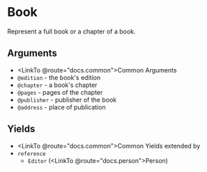 # Book

Represent a full book or a chapter of a book.

## Arguments

- <LinkTo @route="docs.common">Common Arguments</LinkTo>
- `@edition` - the book's edition
- `@chapter` - a book's chapter
- `@pages` - pages of the chapter
- `@publisher` - publisher of the book
- `@address` - place of publication

## Yields

- <LinkTo @route="docs.common">Common Yields</LinkTo> extended by
- `reference`
  - `Editor` (<LinkTo @route="docs.person">Person</LinkTo>)
